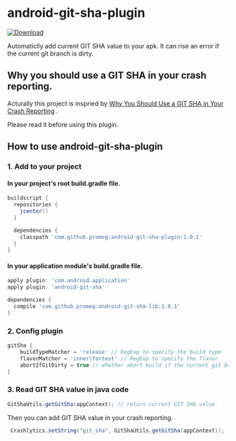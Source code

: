 # android-git-sha-plugin

[ ![Download](https://api.bintray.com/packages/promeg/maven/android-git-sha-plugin/images/download.svg) ](https://bintray.com/promeg/maven/android-git-sha-plugin/_latestVersion)


Automaticlly add current GIT SHA value to your apk. It can rise an error if the current git branch is dirty.

## Why you should use a GIT SHA in your crash reporting.

Acturally this project is inspried by [Why You Should Use a GIT SHA in Your Crash Reporting](http://www.donnfelker.com/why-you-should-use-a-git-sha-in-your-crash-reporting/) .

Please read it before using this plugin.

## How to use android-git-sha-plugin

### 1. Add to your project

#### In your project's root build.gradle file.
```groovy
buildscript {
  repositories {
    jcenter()
  }

  dependencies {
    classpath 'com.github.promeg:android-git-sha-plugin:1.0.1'
  }
}
```

#### In your application module's build.gradle file.
```groovy
apply plugin: 'com.android.application'
apply plugin: 'android-git-sha'

dependencies {
  compile 'com.github.promeg:android-git-sha-lib:1.0.1'
}
```

### 2. Config plugin

```groovy
gitSha {
    buildTypeMatcher = 'release' // RegExp to specify the build type
    flavorMatcher = 'inner|fortest' // RegExp to specify the flavor
    abortIfGitDirty = true // whether abort build if the current git branch is dirty
}
```

### 3. Read GIT SHA value in java code



```java
GitShaUtils.getGitSha(appContext); // return current GIT SHA value.
```

Then you can add GIT SHA value in your crash reporting.

```java
 Crashlytics.setString("git_sha", GitShaUtils.getGitSha(appContext));
``` 


